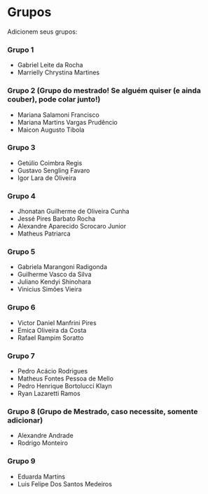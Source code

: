 # Grupos

Adicionem seus grupos:

### Grupo 1
* Gabriel Leite da Rocha
* Marrielly Chrystina Martines

### Grupo 2 (Grupo do mestrado! Se alguém quiser (e ainda couber), pode colar junto!)
* Mariana Salamoni Francisco
* Mariana Martins Vargas Prudêncio
* Maicon Augusto Tibola

### Grupo 3

* Getúlio Coimbra Regis
* Gustavo Sengling Favaro
* Igor Lara de Oliveira

### Grupo 4
* Jhonatan Guilherme de Oliveira Cunha
* Jessé Pires Barbato Rocha
* Alexandre Aparecido Scrocaro Junior
* Matheus Patriarca


### Grupo 5
* Gabriela Marangoni Radigonda
* Guilherme Vasco da Silva
* Juliano Kendyi Shinohara
* Vinicius Simões Vieira

### Grupo 6
* Victor Daniel Manfrini Pires
* Emica Oliveira da Costa
* Rafael Rampim Soratto

### Grupo 7
* Pedro Acácio Rodrigues
* Matheus Fontes Pessoa de Mello
* Pedro Henrique Bortolucci Klayn
* Ryan Lazaretti Ramos

### Grupo 8 (Grupo de Mestrado, caso necessite, somente adicionar)
* Alexandre Andrade
* Rodrigo Monteiro

### Grupo 9
* Eduarda Martins 
* Luis Felipe Dos Santos Medeiros
